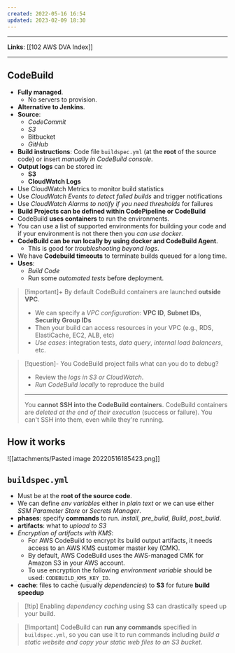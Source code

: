 ```yaml
---
created: 2022-05-16 16:54
updated: 2023-02-09 18:30
---
```

---
**Links**: [[102 AWS DVA Index]]

---
## CodeBuild
- **Fully managed**.
	- No servers to provision.
- **Alternative to Jenkins**.
- **Source**: 
	- *CodeCommit* 
	- *S3* 
	- Bitbucket 
	- *GitHub*
- **Build instructions**: Code file `buildspec.yml` (at the **root** of the source code) or insert *manually in CodeBuild console*.
- **Output logs** can be stored in:
	- **S3**
	- **CloudWatch Logs**
- Use CloudWatch Metrics to monitor build statistics
- Use *CloudWatch Events to detect failed builds* and trigger notifications
- Use *CloudWatch Alarms to notify if you need thresholds* for failures
- **Build Projects can be defined within CodePipeline or CodeBuild**
- CodeBuild **uses containers** to run the environments.
- You can use a list of supported environments for building your code and if your environment is not there then you *can use docker*.
- **CodeBuild can be run locally by using docker and CodeBuild Agent**. 
	- This is good for *troubleshooting beyond logs*.
- We have **Codebuild timeouts** to terminate builds queued for a long time.
- **Uses**: 
	- *Build Code*
	- Run some *automated tests* before deployment.

> [!important]+ By default CodeBuild containers are launched **outside VPC**.
> - We can specify a *VPC configuration*: **VPC ID**, **Subnet IDs**, **Security Group IDs**
> - Then your build can access resources in your VPC (e.g., RDS, ElastiCache, EC2, ALB, etc)
> - *Use cases*: integration tests, *data query*, *internal load balancers*, etc.

> [!question]- You CodeBuild project fails what can you do to debug?
> - Review the *logs in S3 or CloudWatch*.
> - *Run CodeBuild locally* to reproduce the build
> ---
> You **cannot SSH into the CodeBuild containers**. CodeBuild containers are *deleted at the end of their execution* (success or failure). You can't SSH into them, even while they're running.

## How it works
![[attachments/Pasted image 20220516185423.png]]

## `buildspec.yml`
- Must be at the **root of the source code**.
- We can define *env variables* either in *plain text* or we can use either *SSM Parameter Store* or *Secrets Manager*.
- **phases**: specify **commands** to run. *install*, *pre_build*, *Build*, *post_build*.
- **artifacts**: what to *upload to S3* 
- *Encryption of artifacts with KMS*:
	- For AWS CodeBuild to encrypt its build output artifacts, it needs access to an AWS KMS customer master key (CMK). 
	- By default, AWS CodeBuild uses the AWS-managed CMK for Amazon S3 in your AWS account. 
	- To use encryption the following *environment variable* should be used: `CODEBUILD_KMS_KEY_ID`. 
- **cache**: files to cache (usually *dependencies*) to **S3** for future **build speedup**

> [!tip] Enabling *dependency caching* using S3 can drastically speed up your build.

> [!important] CodeBuild can **run any commands** specified in `buildspec.yml`, so you can use it to run commands including *build a static website and copy your static web files to an S3 bucket*.